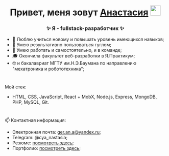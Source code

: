 <h1 align="center">Привет, меня зовут <a title="Открыть портфолио" href="https://ger-an-a.github.io/portfolio/" target="_blank">Анастасия</a> 
<img src="https://github.com/blackcater/blackcater/raw/main/images/Hi.gif" height="32"/></h1>
<h3 align="center">✨ Я - fullstack-разработчик ✨</h3>


- 🔭 Люблю учиться новому и повышать уровень имеющихся навыков;
- 🌱 Умею результативно пользоваться гуглом;
- 👯 Умею работать и самостоятельно, и в команде;
- 🎓 Окончила факультет веб-разработки в Я.Практикум;
- 🤓 и бакалавриат МГТУ им.Н.Э.Баумана по направлению "мехатроника и робототехника";

#
Мой стек:
- HTML, CSS, JavaScript, React + MobX, Node.js, Express, MongoDB, PHP, MySQL, Git.

# 
📫 Контактная информация:
- Электронная почта: ger.an.a@yandex.ru;
- Telegram: @cya_nastasia;
- Резюме: [посмотреть здесь](https://hh.ru/resume/7be9cb9bff086977d80039ed1f77663947416e);
- Портфолио: [посмотреть здесь](https://ger-an-a.github.io/portfolio/);
